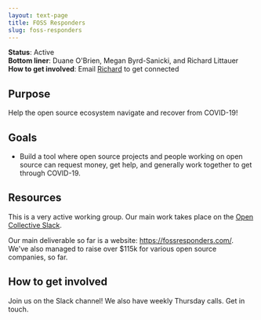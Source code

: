 ```yaml
---
layout: text-page
title: FOSS Responders
slug: foss-responders
---
```


**Status**: Active<br>
**Bottom liner**: Duane O'Brien, Megan Byrd-Sanicki, and Richard Littauer<br>
**How to get involved**: Email [Richard](mailto:richard@maintainer.io) to get connected

## Purpose

Help the open source ecosystem navigate and recover from COVID-19!

## Goals

* Build a tool where open source projects and people working on open source can request money, get help, and generally work together to get through COVID-19.

## Resources

This is a very active working group. Our main work takes place on the [Open Collective Slack](https://slack.opencollective.com/#fossresponders).

Our main deliverable so far is a website: <https://fossresponders.com/>. We've also managed to raise over $115k for various open source companies, so far.

## How to get involved

Join us on the Slack channel! We also have weekly Thursday calls. Get in touch.
